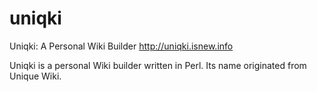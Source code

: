 # uniqki
Uniqki: A Personal Wiki Builder <http://uniqki.isnew.info>

Uniqki is a personal Wiki builder written in Perl. Its name originated from Unique Wiki.
